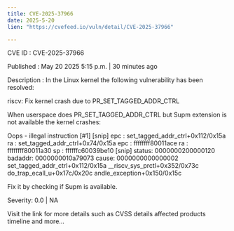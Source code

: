 ```yaml
---
title: CVE-2025-37966
date: 2025-5-20
lien: "https://cvefeed.io/vuln/detail/CVE-2025-37966"

---
```


CVE ID : CVE-2025-37966

Published :  May 20
2025
5:15 p.m. | 30 minutes ago

Description : In the Linux kernel
the following vulnerability has been resolved:

riscv: Fix kernel crash due to PR_SET_TAGGED_ADDR_CTRL

When userspace does PR_SET_TAGGED_ADDR_CTRL
but Supm extension is not
available
the kernel crashes:

Oops - illegal instruction [#1]
    [snip]
epc : set_tagged_addr_ctrl+0x112/0x15a
 ra : set_tagged_addr_ctrl+0x74/0x15a
epc : ffffffff80011ace ra : ffffffff80011a30 sp : ffffffc60039be10
    [snip]
status: 0000000200000120 badaddr: 0000000010a79073 cause: 0000000000000002
    set_tagged_addr_ctrl+0x112/0x15a
    __riscv_sys_prctl+0x352/0x73c
    do_trap_ecall_u+0x17c/0x20c
    andle_exception+0x150/0x15c

Fix it by checking if Supm is available.

Severity: 0.0 | NA

Visit the link for more details
such as CVSS details
affected products
timeline
and more...
